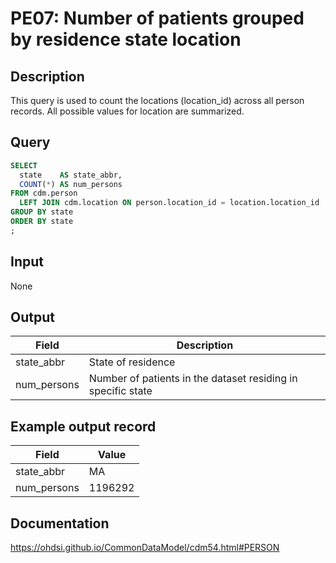 <!---
Group:person
Name:PE07 Number of patients grouped by residence state location
Author: Alberto Labarga
CDM Version: 5.4
-->

# PE07: Number of patients grouped by residence state location

## Description
This query is used to count the locations (location_id) across all person records. All possible values for location are summarized.

## Query
```sql
SELECT
  state    AS state_abbr,
  COUNT(*) AS num_persons
FROM cdm.person
  LEFT JOIN cdm.location ON person.location_id = location.location_id
GROUP BY state
ORDER BY state
;
```

## Input

None

## Output

| Field |  Description |
| --- | --- |
| state_abbr | State of residence |
| num_persons | Number of patients in the dataset residing in specific state |

## Example output record

| Field |  Value |
| --- | --- |
| state_abbr | MA |
| num_persons | 1196292 |

## Documentation
https://ohdsi.github.io/CommonDataModel/cdm54.html#PERSON
